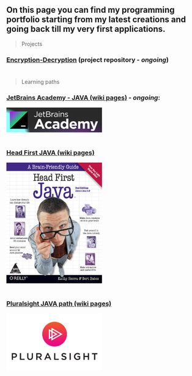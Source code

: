 ## On this page you can find my programming portfolio starting from my latest creations and going back till my very first applications.

> Projects
### [Encryption-Decryption](https://github.com/Kamil-Jankowski/Encryption-Decryption) (project repository - _ongoing_)

#
> Learning paths
### [JetBrains Academy - JAVA (wiki pages)](jet_brains.md) - _ongoing_:
 <img src="academy.png" alt="book_cover" width="250"/>
 <br>
 <br>
 
### [Head First JAVA (wiki pages)](head_first_java.md)
 <img src="819TQgUGNsL.jpg" alt="book_cover" width="250"/>
 <br>
 <br>

### [Pluralsight JAVA path (wiki pages)](pluralsight.md)
  <img src="PS_logo_F-11.png" alt="course_icon" width="250"/>
